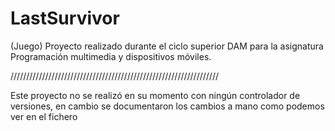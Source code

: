 # LastSurvivor
(Juego) Proyecto realizado durante el ciclo superior DAM para la asignatura Programación multimedia y dispositivos móviles.

//////////////////////////////////////////////////////////////////

Este proyecto no se realizó en su momento con ningún controlador de versiones, en cambio se documentaron los cambios a mano como podemos ver en el fichero
